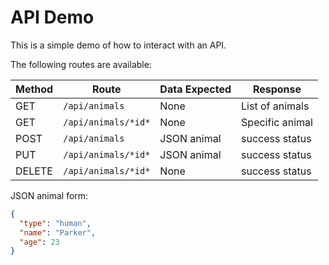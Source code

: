 API Demo
========

This is a simple demo of how to interact with an API.

The following routes are available:

| Method | Route              | Data Expected | Response        |
|--------|--------------------|---------------|-----------------|
| GET    | `/api/animals`     | None          | List of animals |
| GET    | `/api/animals/*id*`| None          | Specific animal |
| POST   | `/api/animals`     | JSON animal   | success status  |
| PUT    | `/api/animals/*id*`| JSON animal   | success status  |
| DELETE | `/api/animals/*id*`| None          | success status  |

JSON animal form:

```json
{
  "type": "human",
  "name": "Parker",
  "age": 23
}
```